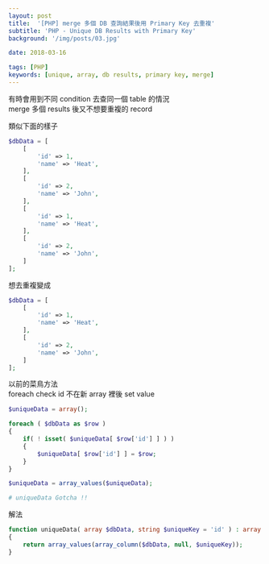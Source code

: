 ```yaml
---
layout: post
title:  '[PHP] merge 多個 DB 查詢結果後用 Primary Key 去重複'
subtitle: 'PHP - Unique DB Results with Primary Key'
background: '/img/posts/03.jpg'

date: 2018-03-16

tags: [PHP]
keywords: [unique, array, db results, primary key, merge]
---
```


有時會用到不同 condition 去查同一個 table 的情況  
merge 多個 results 後又不想要重複的 record  

類似下面的樣子
```php
$dbData = [
    [
        'id' => 1,
        'name' => 'Heat',
    ],
    [
        'id' => 2,
        'name' => 'John',
    ],
    [
        'id' => 1,
        'name' => 'Heat',
    ],
    [
        'id' => 2,
        'name' => 'John',
    ]
];

```

想去重複變成
```php
$dbData = [
    [
        'id' => 1,
        'name' => 'Heat',
    ],
    [
        'id' => 2,
        'name' => 'John',
    ]
];
```

以前的菜鳥方法  
foreach check id 不在新 array 裡後 set value
```php
$uniqueData = array();

foreach ( $dbData as $row )
{
    if( ! isset( $uniqueData[ $row['id'] ] ) )
    {
        $uniqueData[ $row['id'] ] = $row;
    }
}

$uniqueData = array_values($uniqueData);

# uniqueData Gotcha !!

```

解法
```php
function uniqueData( array $dbData, string $uniqueKey = 'id' ) : array
{
    return array_values(array_column($dbData, null, $uniqueKey));
}
```